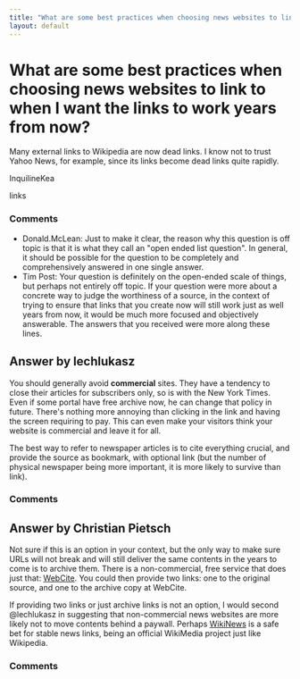 ```yaml
---
title: "What are some best practices when choosing news websites to link to when I want the links to work years from now?"
layout: default
---
```

What are some best practices when choosing news websites to link to when I want the links to work years from now?
=====================
Many external links to Wikipedia are now dead links. I know not to trust
Yahoo News, for example, since its links become dead links quite
rapidly.

InquilineKea

<div class="tags"><span class="tag">links</span></div>

### Comments ###
* Donald.McLean: Just to make it clear, the reason why this question is off topic is that
it is what they call an "open ended list question". In general, it
should be possible for the question to be completely and comprehensively
answered in one single answer.
* Tim Post: Your question is definitely on the open-ended scale of things, but
perhaps not entirely off topic. If your question were more about a
concrete way to judge the worthiness of a source, in the context of
trying to ensure that links that you create now will still work just as
well years from now, it would be much more focused and objectively
answerable. The answers that you received were more along these lines.


Answer by lechlukasz
----------------
You should generally avoid **commercial** sites. They have a tendency to
close their articles for subscribers only, so is with the New York
Times. Even if some portal have free archive now, he can change that
policy in future. There's nothing more annoying than clicking in the
link and having the screen requiring to pay. This can even make your
visitors think your website is commercial and leave it for all.

The best way to refer to newspaper articles is to cite everything
crucial, and provide the source as bookmark, with optional link (but the
number of physical newspaper being more important, it is more likely to
survive than link).

### Comments ###

Answer by Christian Pietsch
----------------
Not sure if this is an option in your context, but the only way to make
sure URLs will not break and will still deliver the same contents in the
years to come is to archive them. There is a non-commercial, free
service that does just that: [WebCite](http://www.webcitation.org/). You
could then provide two links: one to the original source, and one to the
archive copy at WebCite.

If providing two links or just archive links is not an option, I would
second @lechlukasz in suggesting that non-commercial news websites are
more likely not to move contents behind a paywall. Perhaps
[WikiNews](https://wikinews.org/) is a safe bet for stable news links,
being an official WikiMedia project just like Wikipedia.

### Comments ###


